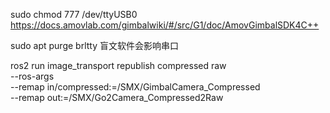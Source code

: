 sudo chmod 777 /dev/ttyUSB0  
https://docs.amovlab.com/gimbalwiki/#/src/G1/doc/AmovGimbalSDK4C++

sudo apt purge brltty
盲文软件会影响串口


ros2 run image_transport republish compressed raw \
  --ros-args \
    --remap in/compressed:=/SMX/GimbalCamera_Compressed \
    --remap out:=/SMX/Go2Camera_Compressed2Raw